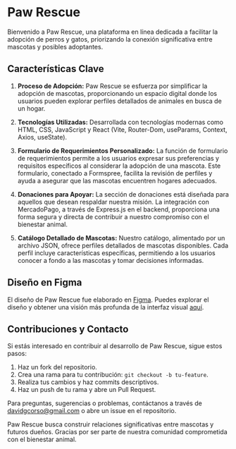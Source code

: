 # Paw Rescue

Bienvenido a Paw Rescue, una plataforma en línea dedicada a facilitar la adopción de perros y gatos, priorizando la conexión significativa entre mascotas y posibles adoptantes.

## Características Clave

1. **Proceso de Adopción:**
   Paw Rescue se esfuerza por simplificar la adopción de mascotas, proporcionando un espacio digital donde los usuarios pueden explorar perfiles detallados de animales en busca de un hogar.

2. **Tecnologías Utilizadas:**
   Desarrollada con tecnologías modernas como HTML, CSS, JavaScript y React (Vite, Router-Dom, useParams, Context, Axios, useState).

3. **Formulario de Requerimientos Personalizado:**
   La función de formulario de requerimientos permite a los usuarios expresar sus preferencias y requisitos específicos al considerar la adopción de una mascota. Este formulario, conectado a Formspree, facilita la revisión de perfiles y ayuda a asegurar que las mascotas encuentren hogares adecuados.

4. **Donaciones para Apoyar:**
   La sección de donaciones está diseñada para aquellos que desean respaldar nuestra misión. La integración con MercadoPago, a través de Express.js en el backend, proporciona una forma segura y directa de contribuir a nuestro compromiso con el bienestar animal.

5. **Catálogo Detallado de Mascotas:**
   Nuestro catálogo, alimentado por un archivo JSON, ofrece perfiles detallados de mascotas disponibles. Cada perfil incluye características específicas, permitiendo a los usuarios conocer a fondo a las mascotas y tomar decisiones informadas.

## Diseño en Figma

El diseño de Paw Rescue fue elaborado en [Figma](https://www.figma.com/file/cVF8lhi6JVD0nchD8029LH/Untitled?type=design&node-id=0%3A1&mode=design&t=iMsdrSQt489p1ROs-1). Puedes explorar el diseño y obtener una visión más profunda de la interfaz visual [aquí](https://www.figma.com/proto/cVF8lhi6JVD0nchD8029LH/Untitled?type=design&node-id=29-1228&t=4KWRD77OO4CEm5nW-1&scaling=scale-down&page-id=0%3A1&starting-point-node-id=16%3A820&show-proto-sidebar=1&mode=design).

## Contribuciones y Contacto

Si estás interesado en contribuir al desarrollo de Paw Rescue, sigue estos pasos:

1. Haz un fork del repositorio.
2. Crea una rama para tu contribución: `git checkout -b tu-feature`.
3. Realiza tus cambios y haz commits descriptivos.
4. Haz un push de tu rama y abre un Pull Request.

Para preguntas, sugerencias o problemas, contáctanos a través de davidgcorso@gmail.com o abre un issue en el repositorio.

Paw Rescue busca construir relaciones significativas entre mascotas y futuros dueños. Gracias por ser parte de nuestra comunidad comprometida con el bienestar animal.

